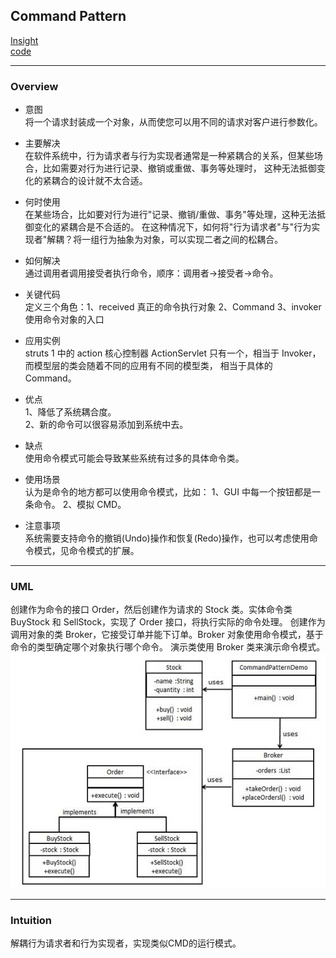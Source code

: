 ## Command Pattern
[Insight](https://www.runoob.com/design-pattern/command-pattern.html)  
[code](../../../Code/CS/DesignPatterns/CommandPattern.py)

---
### Overview  
* 意图  
将一个请求封装成一个对象，从而使您可以用不同的请求对客户进行参数化。

* 主要解决  
在软件系统中，行为请求者与行为实现者通常是一种紧耦合的关系，但某些场合，比如需要对行为进行记录、撤销或重做、事务等处理时，
这种无法抵御变化的紧耦合的设计就不太合适。

* 何时使用  
在某些场合，比如要对行为进行"记录、撤销/重做、事务"等处理，这种无法抵御变化的紧耦合是不合适的。
在这种情况下，如何将"行为请求者"与"行为实现者"解耦？将一组行为抽象为对象，可以实现二者之间的松耦合。

* 如何解决  
通过调用者调用接受者执行命令，顺序：调用者→接受者→命令。

* 关键代码  
定义三个角色：1、received 真正的命令执行对象 2、Command 3、invoker 使用命令对象的入口

* 应用实例  
struts 1 中的 action 核心控制器 ActionServlet 只有一个，相当于 Invoker，而模型层的类会随着不同的应用有不同的模型类，
相当于具体的 Command。

* 优点  
1、降低了系统耦合度。   
2、新的命令可以很容易添加到系统中去。

* 缺点  
使用命令模式可能会导致某些系统有过多的具体命令类。

* 使用场景  
认为是命令的地方都可以使用命令模式，比如： 1、GUI 中每一个按钮都是一条命令。 2、模拟 CMD。

* 注意事项  
系统需要支持命令的撤销(Undo)操作和恢复(Redo)操作，也可以考虑使用命令模式，见命令模式的扩展。

---
### UML  
创建作为命令的接口 Order，然后创建作为请求的 Stock 类。实体命令类 BuyStock 和 SellStock，实现了 Order 接口，将执行实际的命令处理。
创建作为调用对象的类 Broker，它接受订单并能下订单。Broker 对象使用命令模式，基于命令的类型确定哪个对象执行哪个命令。
演示类使用 Broker 类来演示命令模式。  
![](src/UML_0.png)  

---
### Intuition  
解耦行为请求者和行为实现者，实现类似CMD的运行模式。